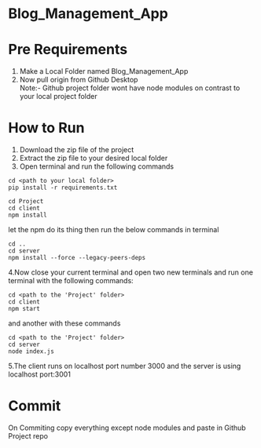 # Blog_Management_App

# Pre Requirements
1. Make a Local Folder named Blog_Management_App
2. Now pull origin from Github Desktop <br>
Note:- Github project folder wont have node modules on contrast to your local project folder 

# How to Run
1. Download the zip file of the project
2. Extract the zip file to your desired local folder
3. Open terminal and run the following commands<br> 
```
cd <path to your local folder>
pip install -r requirements.txt
```

```
cd Project
cd client
npm install
```

let the npm do its thing then run the below commands in terminal

```
cd ..
cd server
npm install --force --legacy-peers-deps
```

4.Now close your current terminal and open two new terminals and run one terminal with the following commands:

```
cd <path to the 'Project' folder>
cd client
npm start
```

and another with these commands

```
cd <path to the 'Project' folder>
cd server
node index.js
```

5.The client runs on localhost port number 3000 and the server is using localhost port:3001

# Commit
On Commiting copy everything except node modules and paste in Github Project repo

